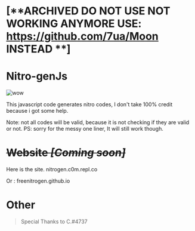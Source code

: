 
# [**ARCHIVED DO NOT USE NOT WORKING ANYMORE USE: https://github.com/7ua/Moon INSTEAD **]







# Nitro-genJs  

![wow](https://user-images.githubusercontent.com/80481493/121949986-fabea880-cd0d-11eb-94e2-39809c0ab302.gif)

This javascript code generates nitro codes, I don't take 100% credit because i got some help.

Note: not all codes will be valid, because it is not checking if they are valid or not. PS: sorry for the messy one liner, It will still work though.

# ~~Website *[Coming soon]*~~
Here is the site. nitrogen.c0m.repl.co
 


Or : freenitrogen.github.io

# Other 
> Special Thanks to C.#4737

